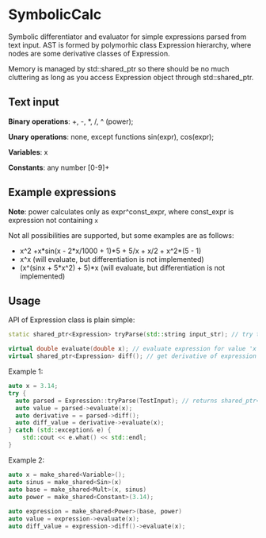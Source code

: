 # SymbolicCalc
Symbolic differentiator and evaluator for simple expressions parsed from text input. AST is formed by polymorhic class Expression hierarchy, where nodes are some derivative classes of Expression.

Memory is managed by std::shared_ptr so there should be no much cluttering as long as you access Expression object through std::shared_ptr<Expression>.

## Text input
**Binary operations**: +, -, \*, /, ^ (power);
	
**Unary operations**: none, except functions sin(expr), cos(expr);
	
**Variables**: x
	
**Constants**: any number [0-9]+
	
## Example expressions

**Note**: power calculates only as expr^const_expr, where const_expr is expression not containing `x` 

Not all possibilities are supported, but some examples are as follows:
* x^2 +x\*sin(x - 2\*x/1000 + 1)\*5 + 5/x + x/2 + x^2\*(5 - 1)
* x^x  (will evaluate, but differentiation is not implemented)
* (x^(sinx + 5\*x^2) + 5)\*x (will evaluate, but differentiation is not implemented)

## Usage

API of Expression class is plain simple:

```C++
static shared_ptr<Expression> tryParse(std::string input_str); // try to parse input string and get parsed expression

virtual double evaluate(double x); // evaluate expression for value 'x' provided
virtual shared_ptr<Expression> diff(); // get derivative of expression
```
	
Example 1:
```C++
auto x = 3.14;
try {
  auto parsed = Expression::tryParse(TestInput); // returns shared_ptr<Expression>
  auto value = parsed->evaluate(x);
  auto derivative = = parsed->diff();
  auto diff_value = derivative->evaluate(x);
} catch (std::exception& e) {
	std::cout << e.what() << std::endl;
}
```
	
Example 2:
```C++
auto x = make_shared<Variable>();
auto sinus = make_shared<Sin>(x)
auto base = make_shared<Mult>(x, sinus)
auto power = make_shared<Constant>(3.14);
	
auto expression = make_shared<Power>(base, power)
auto value = expression->evaluate(x);
auto diff_value = expression->diff()->evaluate(x);
```
